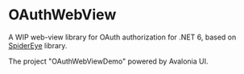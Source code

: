 # OAuthWebView
A WIP web-view library for OAuth authorization for .NET 6, based on [SpiderEye](https://github.com/JBildstein/SpiderEye) library.

The project "OAuthWebViewDemo" powered by Avalonia UI.
